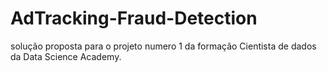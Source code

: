 # AdTracking-Fraud-Detection
solução proposta para o projeto numero 1 da formação Cientista de dados da Data Science Academy.
